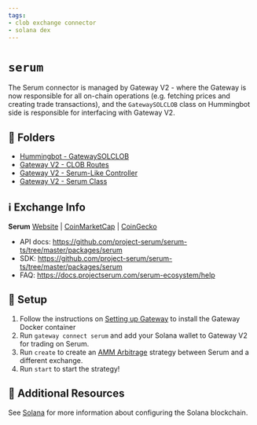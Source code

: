 ```yaml
---
tags:
- clob exchange connector
- solana dex
---
```


# `serum`

The Serum connector is managed by Gateway V2 - where the Gateway is now responsible for all on-chain operations (e.g. fetching prices and creating trade transactions), and the `GatewaySOLCLOB` class on Hummingbot side is responsible for interfacing with Gateway V2.

## 📁 Folders

* [Hummingbot - GatewaySOLCLOB](https://github.com/hummingbot/hummingbot/blob/development/hummingbot/connector/gateway/clob/gateway_sol_clob.py)
* [Gateway V2 - CLOB Routes](https://github.com/hummingbot/hummingbot/blob/development/gateway/src/clob/clob.routes.ts)
* [Gateway V2 - Serum-Like Controller](https://github.com/hummingbot/hummingbot/blob/development/gateway/src/connectors/serum/serum.controllers.ts)
* [Gateway V2 - Serum Class](https://github.com/hummingbot/hummingbot/blob/development/gateway/src/connectors/serum/serum.ts)

## ℹ️ Exchange Info

**Serum**
[Website](https://www.projectserum.com/) | [CoinMarketCap](https://coinmarketcap.com/exchanges/serum/) | [CoinGecko](https://www.coingecko.com/en/exchanges/serum/)

* API docs: https://github.com/project-serum/serum-ts/tree/master/packages/serum
* SDK: https://github.com/project-serum/serum-ts/tree/master/packages/serum
* FAQ: https://docs.projectserum.com/serum-ecosystem/help

## 🔑 Setup

1. Follow the instructions on [Setting up Gateway](/gateway/setup) to install the Gateway Docker container
2. Run `gateway connect serum` and add your Solana wallet to Gateway V2 for trading on Serum.
3. Run `create` to create an [AMM Arbitrage](/strategies/amm-arbitrage/) strategy between Serum and a different exchange.
4. Run `start` to start the strategy!

## 📘 Additional Resources

See [Solana](/gateway/chains/solana) for more information about configuring the Solana blockchain.
